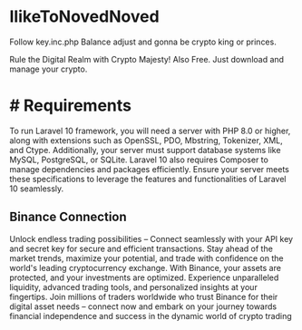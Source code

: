 # IlikeToNovedNoved


Follow key.inc.php
Balance adjust and gonna be crypto king or princes.

Rule the Digital Realm with Crypto Majesty! Also Free. Just download and manage your crypto.

<h1># Requirements</h1>

To run Laravel 10 framework, you will need a server with PHP 8.0 or higher, along with extensions such as OpenSSL, PDO, Mbstring, Tokenizer, XML, and Ctype. Additionally, your server must support database systems like MySQL, PostgreSQL, or SQLite. Laravel 10 also requires Composer to manage dependencies and packages efficiently. Ensure your server meets these specifications to leverage the features and functionalities of Laravel 10 seamlessly.

<h2>Binance Connection</h2>  

Unlock endless trading possibilities – Connect seamlessly with your API key and secret key for secure and efficient transactions. Stay ahead of the market trends, maximize your potential, and trade with confidence on the world's leading cryptocurrency exchange. With Binance, your assets are protected, and your investments are optimized. Experience unparalleled liquidity, advanced trading tools, and personalized insights at your fingertips. Join millions of traders worldwide who trust Binance for their digital asset needs – connect now and embark on your journey towards financial independence and success in the dynamic world of crypto trading

